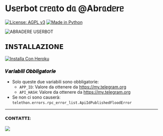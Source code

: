 # Usᥱrbot ᥴrᥱᥲto dᥲ @Abrᥲdᥱrᥱ


[![License: AGPL v3](https://img.shields.io/badge/License-AGPL%20v3-green.svg)](https://www.gnu.org/licenses/agpl-3.0)
[![Made in Python](https://img.shields.io/badge/Made%20in-python-red.svg)](https://www.python.org/)


<img src="https://www.linkpicture.com/q/download_59.png" alt="ABRADERE USERBOT">

## 𝗜𝗡𝗦𝗧𝗔𝗟𝗟𝗔𝗭𝗜𝗢𝗡𝗘

[![Installa Con Heroku](https://www.herokucdn.com/deploy/button.svg)](https://heroku.com/deploy)

### 𝑽𝒂𝒓𝒊𝒂𝒃𝒊𝒍𝒊 𝑶𝒃𝒃𝒍𝒊𝒈𝒂𝒕𝒐𝒓𝒊𝒆

- Solo queste due variabili sono obbligatorie:
  - `APP_ID`: Valore da ottenere da <https://my.telegram.org>
  - `API_HASH`: Valore da ottenere da <https://my.telegram.org>
- Se non ci sono causerà: `telethon.errors.rpc_error_list.ApiIdPublishedFloodError`

***

#### 𝗖𝗢𝗡𝗧𝗔𝗧𝗧𝗜:

<a href="https://t.me/bambineditiktok"><img src="https://img.shields.io/badge/Join-Telegram%20Group-blue.svg?logo=telegram"></a>
